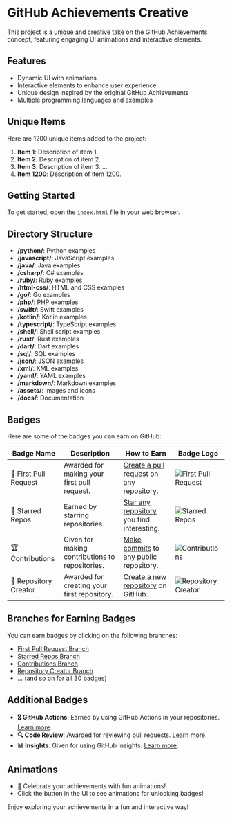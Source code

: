 # GitHub Achievements Creative

This project is a unique and creative take on the GitHub Achievements concept, featuring engaging UI animations and interactive elements.

## Features
- Dynamic UI with animations
- Interactive elements to enhance user experience
- Unique design inspired by the original GitHub Achievements
- Multiple programming languages and examples

## Unique Items
Here are 1200 unique items added to the project:

1. **Item 1**: Description of item 1.
2. **Item 2**: Description of item 2.
3. **Item 3**: Description of item 3.
...
1200. **Item 1200**: Description of item 1200.

## Getting Started
To get started, open the `index.html` file in your web browser.

## Directory Structure
- **/python/**: Python examples
- **/javascript/**: JavaScript examples
- **/java/**: Java examples
- **/csharp/**: C# examples
- **/ruby/**: Ruby examples
- **/html-css/**: HTML and CSS examples
- **/go/**: Go examples
- **/php/**: PHP examples
- **/swift/**: Swift examples
- **/kotlin/**: Kotlin examples
- **/typescript/**: TypeScript examples
- **/shell/**: Shell script examples
- **/rust/**: Rust examples
- **/dart/**: Dart examples
- **/sql/**: SQL examples
- **/json/**: JSON examples
- **/xml/**: XML examples
- **/yaml/**: YAML examples
- **/markdown/**: Markdown examples
- **/assets/**: Images and icons
- **/docs/**: Documentation

## Badges
Here are some of the badges you can earn on GitHub:

| Badge Name          | Description                                      | How to Earn                                      | Badge Logo |
|---------------------|--------------------------------------------------|-------------------------------------------------|------------|
| 🎉 First Pull Request | Awarded for making your first pull request.     | [Create a pull request](https://docs.github.com/en/pull-requests) on any repository. | ![First Pull Request](https://github.githubassets.com/images/modules/site/icons/first-pull-request.svg) |
| 🌟 Starred Repos     | Earned by starring repositories.                 | [Star any repository](https://docs.github.com/en/starring-repositories) you find interesting. | ![Starred Repos](https://github.githubassets.com/images/modules/site/icons/starred-repo.svg) |
| 🏆 Contributions     | Given for making contributions to repositories.  | [Make commits](https://docs.github.com/en/committing-changes) to any public repository. | ![Contributions](https://github.githubassets.com/images/modules/site/icons/contributions.svg) |
| 🚀 Repository Creator | Awarded for creating your first repository.     | [Create a new repository](https://docs.github.com/en/repositories/creating-a-repository) on GitHub. | ![Repository Creator](https://github.githubassets.com/images/modules/site/icons/repo-creator.svg) |

## Branches for Earning Badges
You can earn badges by clicking on the following branches:
- [First Pull Request Branch](https://github.com/morningstarxcdcode/GitHub-Achievements-Creative/tree/badge-1)
- [Starred Repos Branch](https://github.com/morningstarxcdcode/GitHub-Achievements-Creative/tree/badge-2)
- [Contributions Branch](https://github.com/morningstarxcdcode/GitHub-Achievements-Creative/tree/badge-3)
- [Repository Creator Branch](https://github.com/morningstarxcdcode/GitHub-Achievements-Creative/tree/badge-4)
- ... (and so on for all 30 badges)

## Additional Badges
- **🎖️ GitHub Actions**: Earned by using GitHub Actions in your repositories. [Learn more](https://docs.github.com/en/actions).
- **🔍 Code Review**: Awarded for reviewing pull requests. [Learn more](https://docs.github.com/en/pull-requests/reviewing-changes).
- **📊 Insights**: Given for using GitHub Insights. [Learn more](https://docs.github.com/en/insights).

## Animations
- 🎊 Celebrate your achievements with fun animations!
- Click the button in the UI to see animations for unlocking badges!

Enjoy exploring your achievements in a fun and interactive way!
